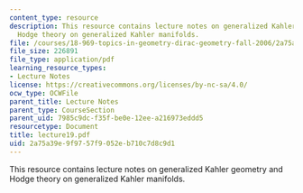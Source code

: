 ```yaml
---
content_type: resource
description: This resource contains lecture notes on generalized Kahler geometry and
  Hodge theory on generalized Kahler manifolds.
file: /courses/18-969-topics-in-geometry-dirac-geometry-fall-2006/2a75a39e9f9757f9052eb710c7d8c9d1_lecture19.pdf
file_size: 226891
file_type: application/pdf
learning_resource_types:
- Lecture Notes
license: https://creativecommons.org/licenses/by-nc-sa/4.0/
ocw_type: OCWFile
parent_title: Lecture Notes
parent_type: CourseSection
parent_uid: 7985c9dc-f35f-be0e-12ee-a216973eddd5
resourcetype: Document
title: lecture19.pdf
uid: 2a75a39e-9f97-57f9-052e-b710c7d8c9d1
---
```

This resource contains lecture notes on generalized Kahler geometry and Hodge theory on generalized Kahler manifolds.